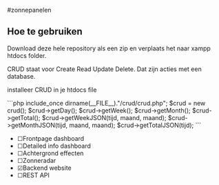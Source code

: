 #zonnepanelen
<h2>Hoe te gebruiken</h2>
<p>Download deze hele repository als een zip en verplaats het naar xampp htdocs folder.</p>
<p>CRUD staat voor Create Read Update Delete. Dat zijn acties met een database.</p>
<p>installeer CRUD in je htdocs file</p>
<p>
```php
include_once dirname(__FILE__)."/crud/crud.php";
$crud = new crud();
$crud->getDay();
$crud->getWeek();
$crud->getMonth();
$crud->getTotal();
$crud->getWeekJSON(tijd, maand, maand);
$crud->getMonthJSON(tijd, maand, maand);
$crud->getTotalJSON(tijd);
```
</p>
<ul>
  <li>&#9744;Frontpage dashboard</li>
  <li>&#9744;Detailed info dashboard</li>
  <li>&#9744;Achtergrond effecten</li>
  <li>&#9744;Zonneradar</li>
  <li>&#9745;Backend website</li>
  <li>&#9744;REST API</li>
</ul>



